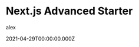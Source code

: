 ---
title: Next.js Advanced Starter
github: https://github.com/agcty/nextjs-advanced-starter
demo: https://nextjs-advanced-starter.vercel.app/
license: null
author: alex
author_link: ''
author_twitter: agctyz
author_github: agcty
date: 2021-04-29T00:00:00.000Z
ssg:
  - Next
cms:
  - null
css:
  - Tailwind
archetype:
  - Boilerplate
services: null
hosting:
  - Netlify
  - Vercel
description: >-
  An opinionated starter skeleton with advanced features for Next.js.Use
  Tailwind CSS, ESLint, Prettier & absolute imports instantly. Easily extendable
  zero-config template for pros and beginners.
stale: false
disabled: false
disabled_reason: null
draft: false
---